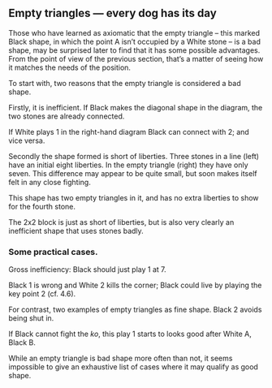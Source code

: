 ## Empty triangles — every dog has its day

<!-- fig. 2.2.1 -->
Those who have learned as axiomatic that the empty triangle – this marked Black shape, in which the point A isn’t occupied by a White stone – is a bad shape, may be surprised later to find that it has some possible advantages. From the point of view of the previous section, that’s a matter of seeing how it matches the needs of the position.

<!-- fig. 2.2.2 -->
To start with, two reasons that the empty triangle is considered a bad shape.

Firstly, it is inefficient. If Black makes the diagonal shape in the diagram, the two stones are already connected.

<!-- fig. 2.2.3 -->
If White plays 1 in the right-hand diagram Black can connect with 2; and vice versa.

<!-- fig. 2.2.4 -->
<!-- fig. 2.2.5 -->
Secondly the shape formed is short of liberties. Three stones in a line (left) have an initial eight liberties. In the empty triangle (right) they have only seven. This difference may appear to be quite small, but soon makes itself felt in any close fighting.

<!-- fig. 2.2.5 -->
<!-- fig. 2.2.6 -->
This shape has two empty triangles in it, and has no extra liberties to show for the fourth stone.

The 2x2 block is just as short of liberties, but is also very clearly an inefficient shape that uses stones badly.

<!-- fig. 2.2.7 -->
### Some practical cases.

Gross inefficiency: Black should just play 1 at 7.

<!-- fig. 2.2.8 -->
Black 1 is wrong and White 2 kills the corner; Black could live by playing the key point 2 (cf. 4.6).

<!-- fig. 2.2.9 -->
For contrast, two examples of empty triangles as fine shape. Black 2 avoids being shut in.

<!-- fig. 2.2.10 -->
If Black cannot fight the _ko_, this play 1 starts to looks good after White A, Black B.

While an empty triangle is bad shape more often than not, it seems impossible to give an exhaustive list of cases where it may qualify as good shape.

